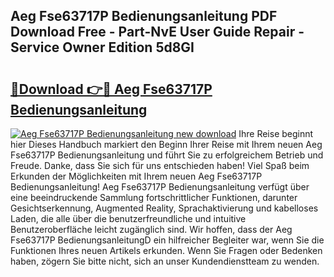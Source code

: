 ## Aeg Fse63717P Bedienungsanleitung PDF Download Free - Part-NvE User Guide Repair - Service Owner Edition 5d8GI

# <h2><a href="http://df4v5p.blite.top/?on=Aeg+Fse63717P+Bedienungsanleitung">🔗Download 👉🔴 Aeg Fse63717P Bedienungsanleitung</a></h2>

[![Aeg Fse63717P Bedienungsanleitung new download](https://i.imgur.com/lujVjoI.png)](http://df4v5p.blite.top/?on=Aeg+Fse63717P+Bedienungsanleitung)
Ihre Reise beginnt hier Dieses Handbuch markiert den Beginn Ihrer Reise mit Ihrem neuen Aeg Fse63717P Bedienungsanleitung und führt Sie zu erfolgreichem Betrieb und Freude. Danke, dass Sie sich für uns entschieden haben! Viel Spaß beim Erkunden der Möglichkeiten mit Ihrem neuen Aeg Fse63717P Bedienungsanleitung! Aeg Fse63717P Bedienungsanleitung verfügt über eine beeindruckende Sammlung fortschrittlicher Funktionen, darunter Gesichtserkennung, Augmented Reality, Sprachaktivierung und kabelloses Laden, die alle über die benutzerfreundliche und intuitive Benutzeroberfläche leicht zugänglich sind. Wir hoffen, dass der Aeg Fse63717P BedienungsanleitungD ein hilfreicher Begleiter war, wenn Sie die Funktionen Ihres neuen Artikels erkunden. Wenn Sie Fragen oder Bedenken haben, zögern Sie bitte nicht, sich an unser Kundendienstteam zu wenden.
